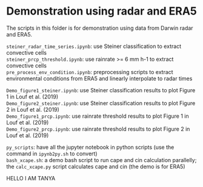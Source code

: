 # Demonstration using radar and ERA5

The scripts in this folder is for demonstration using data from Darwin radar and ERA5.  

`steiner_radar_time_series.ipynb`: use Steiner classification to extract convective cells   
`steiner_prcp_threshold.ipynb`: use rainrate >= 6 mm h-1 to extract convective cells    
`pre_process_env_condition.ipynb`: preprocessing scripts to extract environmental conditions from ERA5 and linearly interpolate to radar times   

`Demo_figure1_steiner.ipynb`: use Steiner classification results to plot Figure 1 in Louf et al. (2019)   
`Demo_figure2_steiner.ipynb`: use Steiner classification results to plot Figure 2 in Louf et al. (2019)   
`Demo_figure1_prcp.ipynb`: use rainrate threshold results to plot Figure 1 in Louf et al. (2019)   
`Demo_figure2_prcp.ipynb`: use rainrate threshold results to plot Figure 2 in Louf et al. (2019)   

`py_scripts`: have all the jupyter notebook in python scripts (use the command in `ipynb2py.sh` to convert)   
`bash_xcape.sh`: a demo bash script to run cape and cin calculation parallelly; the `calc_xcape.py` script calculates cape and cin (the demo is for ERA5)   

HELLO I AM TANYA


